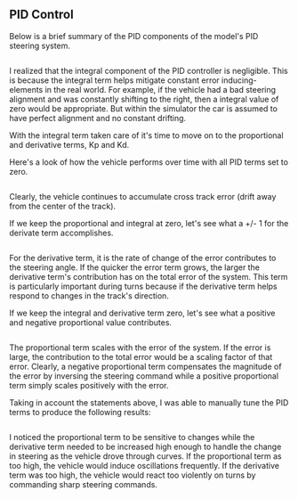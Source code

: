 ## PID Control

Below is a brief summary of the PID components of the model's PID steering system.

![]()

I realized that the integral component of the PID controller is negligible. This is because the integral term helps mitigate constant error inducing-elements in the real world. For example, if the vehicle had a bad steering alignment and was constantly shifting to the right, then a integral value of zero would be appropriate. But within the simulator the car is assumed to have perfect alignment and no constant drifting. 

With the integral term taken care of it's time to move on to the proportional and derivative terms, Kp and Kd.

Here's a look of how the vehicle performs over time with all PID terms set to zero.

![]()

Clearly, the vehicle continues to accumulate cross track error (drift away from the center of the track).

If we keep the proportional and integral at zero, let's see what a +/- 1 for the derivate term accomplishes.

![]()

For the derivative term, it is the rate of change of the error contributes to the steering angle. If the quicker the error term grows, the larger the derivative term's contribution has on the total error of the system. This term is particularly important during turns because if the derivative term helps respond to changes in the track's direction.

If we keep the integral and derivative term zero, let's see what a positive and negative proportional value contributes.

![]()

The proportional term scales with the error of the system. If the error is large, the contribution to the total error would be a scaling factor of that error. Clearly, a negative proportional term compensates the magnitude of the error by inversing the steering command while a positive proportional term simply scales positively with the error.

Taking in account the statements above, I was able to manually tune the PID terms to produce the following results:

![]()

I noticed the proportional term to be sensitive to changes while the derivative term needed to be increased high enough to handle the change in steering as the vehicle drove through curves. If the proportional term as too high, the vehicle would induce oscillations frequently. If the derivative term was too high, the vehicle would react too violently on turns by commanding sharp steering commands.
